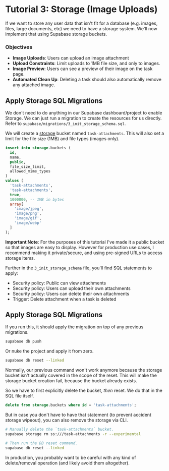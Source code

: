 # Tutorial 3: Storage (Image Uploads)

If we want to store any user data that isn't fit for a database (e.g. images, files, large documents, etc) we need to have a storage system. We'll now implement that using Supabase storage buckets.

### Objectives

- **Image Uploads**: Users can upload an image attachment
- **Upload Constraints**: Limit uploads to 1MB file size, and only to images.
- **Image Preview**: Users can see a preview of their image on the task page.
- **Automated Clean Up**: Deleting a task should also automatically remove any attached image.

## Apply Storage SQL Migrations

We don't need to do anything in our Supabase dashboard/project to enable Storage. We can just run a migration to create the resources for us directly. Refer to `supabase/migrations/3_init_storage_schema.sql`.

We will create a [storage](https://supabase.com/docs/guides/storage) bucket named `task-attachments`. This will also set a limit for the file size (1MB) and file types (images only).

```sql
insert into storage.buckets (
  id,
  name,
  public,
  file_size_limit,
  allowed_mime_types
)
values (
  'task-attachments',
  'task-attachments',
  true,
  1000000, -- 1MB in bytes
  array[
    'image/jpeg',
    'image/png',
    'image/gif',
    'image/webp'
  ]
);
```

**Important Note**: For the purposes of this tutorial I've made it a public bucket so that images are easy to display. However for production use cases, I recommend making it private/secure, and using pre-signed URLs to access storage items.

Further in the `3_init_storage_schema` file, you'll find SQL statements to apply:

- Security policy: Public can view attachments
- Security policy: Users can upload their own attachments
- Security policy: Users can delete their own attachments
- Trigger: Delete attachment when a task is deleted

## Apply Storage SQL Migrations

If you run this, it should apply the migration on top of any previous migrations.

```sh
supabase db push
```

Or nuke the project and apply it from zero.

```sh
supabase db reset --linked
```

Normally, our previous command won't work anymore because the storage bucket isn't actually covered in the scope of the reset. This will make the storage bucket creation fail, because the bucket already exists.

So we have to first explicitly delete the bucket, _then_ reset. We do that in the SQL file itself.

```sql
delete from storage.buckets where id = 'task-attachments';
```

But in case you don't have to have that statement (to prevent accident storage wipeout), you can also remove the storage via CLI.

```sh
# Manually delete the `task-attachments` bucket.
supabase storage rm ss:///task-attachments -r --experimental

# Then run the DB reset command.
supabase db reset --linked
```

In production, you probably want to be careful with any kind of delete/removal operation (and likely avoid them altogether).
